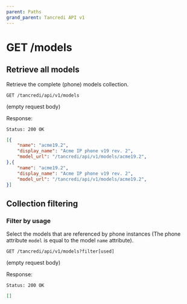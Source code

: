```yaml
---
parent: Paths
grand_parent: Tancredi API v1
---
```


# GET /models

## Retrieve all models

Retrieve the complete (phone) models collection.

    GET /tancredi/api/v1/models

(empty request body)

Response:

    Status: 200 OK

```json
[{
    "name": "acme19.2",
    "display_name": "Acme IP phone v19 rev. 2",
    "model_url": "/tancredi/api/v1/models/acme19.2",
},{
    "name": "acme19.2",
    "display_name": "Acme IP phone v19 rev. 2",
    "model_url": "/tancredi/api/v1/models/acme19.2",
}]
```

## Collection filtering

### Filter by usage

Select the models that are referenced by phone instances (The phone attribute
`model` is equal to the model `name` attribute).

    GET /tancredi/api/v1/models?filter[used]

(empty request body)

Response:

    Status: 200 OK

```json
[]
```
